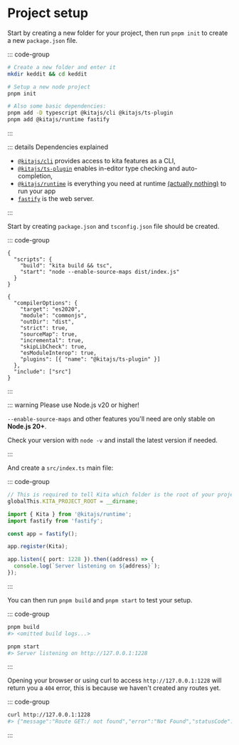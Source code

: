 # Project setup

Start by creating a new folder for your project, then run `pnpm init` to create
a new `package.json` file.

::: code-group

```bash [Terminal 1]
# Create a new folder and enter it
mkdir keddit && cd keddit

# Setup a new node project
pnpm init

# Also some basic dependencies:
pnpm add -D typescript @kitajs/cli @kitajs/ts-plugin
pnpm add @kitajs/runtime fastify
```

:::

::: details Dependencies explained

- [`@kitajs/cli`](https://www.npmjs.com/package/@kitajs/cli) provides access to
  kita features as a CLI,
- [`@kitajs/ts-plugin`](https://www.npmjs.com/package/@kitajs/ts-plugin) enables
  in-editor type checking and auto-completion,
- [`@kitajs/runtime`](https://www.npmjs.com/package/@kitajs/runtime) is
  everything you need at runtime
  [(actually nothing)](https://github.com/kitajs/kitajs/blob/main/packages/runtime/index.js)
  to run your app
- [`fastify`](https://www.npmjs.com/package/fastify) is the web server.

:::

Start by creating `package.json` and `tsconfig.json` file should be created.

::: code-group

```jsonc [package.json]
{
  "scripts": {
    "build": "kita build && tsc",
    "start": "node --enable-source-maps dist/index.js"
  }
}
```

```jsonc [tsconfig.json]
{
  "compilerOptions": {
    "target": "es2020",
    "module": "commonjs",
    "outDir": "dist",
    "strict": true,
    "sourceMap": true,
    "incremental": true,
    "skipLibCheck": true,
    "esModuleInterop": true,
    "plugins": [{ "name": "@kitajs/ts-plugin" }]
  },
  "include": ["src"]
}
```

:::

::: warning Please use Node.js v20 or higher!

`--enable-source-maps` and other features you'll need are only stable on
**Node.js 20+**.

Check your version with `node -v` and install the latest version if needed.

:::

And create a `src/index.ts` main file:

::: code-group

```ts [src/index.ts]
// This is required to tell Kita which folder is the root of your project
globalThis.KITA_PROJECT_ROOT = __dirname;

import { Kita } from '@kitajs/runtime';
import fastify from 'fastify';

const app = fastify();

app.register(Kita);

app.listen({ port: 1228 }).then((address) => {
  console.log(`Server listening on ${address}`);
});
```

:::

You can then run `pnpm build` and `pnpm start` to test your setup.

::: code-group

```bash {2,5} [Terminal 1]
pnpm build
#> <omitted build logs...>

pnpm start
#> Server listening on http://127.0.0.1:1228
```

:::

Opening your browser or using curl to access `http://127.0.0.1:1228` will return
you a `404` error, this is because we haven't created any routes yet.

::: code-group

```bash {2} [Terminal 2 👈]
curl http://127.0.0.1:1228
#> {"message":"Route GET:/ not found","error":"Not Found","statusCode":404}
```

:::
